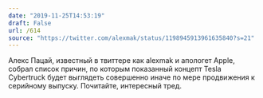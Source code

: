 ```yaml
---
date: "2019-11-25T14:53:19"
draft: False
url: /614
source: "https://twitter.com/alexmak/status/1198945913961635840?s=21"
---
```


Алекс Пацай, известный в твиттере как alexmak и апологет Apple, собрал список причин, по которым показанный концепт Tesla Cybertruck будет выглядеть совершенно иначе по мере продвижения к серийному выпуску. Почитайте, интересный тред.
